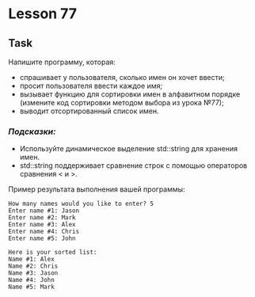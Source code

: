 # Lesson 77

## Task
Напишите программу, которая:
- спрашивает у пользователя, сколько имен он хочет ввести;
- просит пользователя ввести каждое имя;
- вызывает функцию для сортировки имен в алфавитном порядке (измените код сортировки методом выбора из урока №77);
- выводит отсортированный список имен.

### ***Подсказки:***
- Используйте динамическое выделение std::string для хранения имен.
- std::string поддерживает сравнение строк с помощью операторов сравнения < и >.

Пример результата выполнения вашей программы:
```
How many names would you like to enter? 5
Enter name #1: Jason
Enter name #2: Mark
Enter name #3: Alex
Enter name #4: Chris
Enter name #5: John

Here is your sorted list:
Name #1: Alex
Name #2: Chris
Name #3: Jason
Name #4: John
Name #5: Mark
```